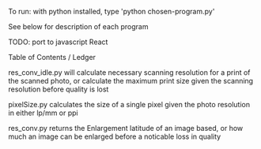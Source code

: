 To run: with python installed, type 'python chosen-program.py'

See below for description of each program

TODO: port to javascript React

Table of Contents / Ledger

res_conv_idle.py
will calculate necessary scanning resolution for a print of the scanned photo, or calculate the maximum print size given the scanning resolution before quality is lost


pixelSize.py
calculates the size of a single pixel given the photo resolution in either lp/mm or ppi

res_conv.py
returns the Enlargement latitude of an image based, or how much an image can be enlarged before a noticable loss in quality

